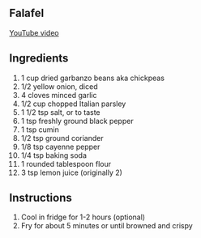 ## Falafel

[YouTube video](https://www.youtube.com/watch?v=foB6bxhZYF0)

## Ingredients
1. 1 cup dried garbanzo beans aka chickpeas
1. 1/2 yellow onion, diced
1. 4 cloves minced garlic
1. 1/2 cup chopped Italian parsley
1. 1 1/2 tsp salt, or to taste
1. 1 tsp freshly ground black pepper
1. 1 tsp cumin
1. 1/2 tsp ground coriander
1. 1/8 tsp cayenne pepper
1. 1/4 tsp baking soda
1. 1 rounded tablespoon flour
1. 3 tsp lemon juice (originally 2)

## Instructions
1. Cool in fridge for 1-2 hours (optional)
1. Fry for about 5 minutes or until browned and crispy
